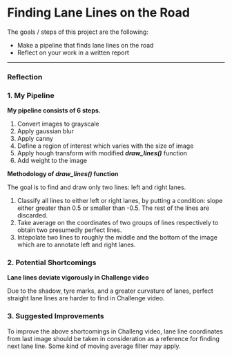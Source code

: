 # **Finding Lane Lines on the Road** 

The goals / steps of this project are the following:
* Make a pipeline that finds lane lines on the road
* Reflect on your work in a written report

---

### Reflection

### 1. My Pipeline

**My pipeline consists of 6 steps.**
1. Convert images to grayscale
2. Apply gaussian blur
3. Apply canny
4. Define a region of interest which varies with the size of image
5. Apply hough transform with modified ***draw_lines()*** function 
6. Add weight to the image

**Methodology of ***draw_lines()*** function**

The goal is to find and draw only two lines: left and right lanes.
1. Classify all lines to either left or right lanes, by putting a condition: slope either greater than 0.5 or smaller than -0.5. The rest of the lines are discarded.
2. Take average on the coordinates of two groups of lines respectively to obtain two presumedly perfect lines.
3. Intepolate two lines to roughly the middle and the bottom of the image which are to annotate left and right lanes.

### 2. Potential Shortcomings

**Lane lines deviate vigorously in Challenge video**

Due to the shadow, tyre marks, and a greater curvature of lanes, perfect straight lane lines are harder to find in Challenge video.

### 3. Suggested Improvements

To improve the above shortcomings in Challeng video, lane line coordinates from last image should be taken in consideration as a reference for finding next lane line. Some kind of moving average filter may apply.
